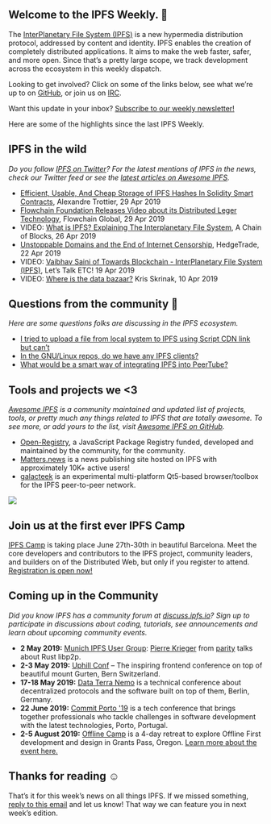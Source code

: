## Welcome to the IPFS Weekly. 👋

The [InterPlanetary File System (IPFS)](https://ipfs.io/) is a new hypermedia distribution protocol, addressed by content and identity. IPFS enables the creation of completely distributed applications. It aims to make the web faster, safer, and more open. Since that’s a pretty large scope, we track development across the ecosystem in this weekly dispatch.

Looking to get involved? Click on some of the links below, see what we’re up to on [GitHub](https://github.com/ipfs), or join us on [IRC](https://riot.im/app/#/room/#ipfs:matrix.org).

Want this update in your inbox? [Subscribe to our weekly newsletter!](https://tinyletter.com/ipfsnewsletter)

Here are some of the highlights since the last IPFS Weekly.


## IPFS in the wild
*Do you follow [IPFS on Twitter](https://twitter.com/IPFSbot)? For the latest mentions of IPFS in the news, check our Twitter feed or see the [latest articles on Awesome IPFS](https://awesome.ipfs.io/categories/articles/).* 

+ [Efficient, Usable, And Cheap Storage of IPFS Hashes In Solidity Smart Contracts](https://medium.com/@rtradetech/efficient-usable-and-cheap-storage-of-ipfs-hashes-in-solidity-smart-contracts-795d1b52ace0), Alexandre Trottier, 29 Apr 2019
+ [Flowchain Foundation Releases Video about its Distributed Leger Technology](https://medium.com/flowchain/flowchain-foundation-releases-video-about-its-distributed-leger-technology-44f0a600ed20), Flowchain Global, 29 Apr 2019
+ VIDEO: [What is IPFS? Explaining The Interplanetary File System](https://www.youtube.com/watch?time_continue=58&v=jWqLjwqS3ok), A Chain of Blocks, 26 Apr 2019
+ [Unstoppable Domains and the End of Internet Censorship](https://medium.com/hedgetradehq/unstoppable-domains-and-the-end-of-internet-censorship-241feff0b253), HedgeTrade, 22 Apr 2019
+ VIDEO: [Vaibhav Saini of Towards Blockchain - InterPlanetary File System (IPFS)](https://www.youtube.com/watch?time_continue=3&v=MvGJhlvrQlA), Let’s Talk ETC! 19 Apr 2019
+ VIDEO: [Where is the data bazaar?](https://www.youtube.com/watch?time_continue=1745&v=GcPU1Os2-Q8) Kris Skrinak, 10 Apr 2019


## Questions from the community 🤔
*Here are some questions folks are discussing in the IPFS ecosystem.*

+ [I tried to upload a file from local system to IPFS using Script CDN link but can’t](https://discuss.ipfs.io/t/how-to-upload-a-file-from-local-storage-to-ipfs-by-using-cdn-link/5313)
+ [In the GNU/Linux repos, do we have any IPFS clients?](https://www.reddit.com/r/ipfs/comments/bj0vn4/in_the_gnulinux_repos_do_we_have_any_ipfs_clients/)
+ [What would be a smart way of integrating IPFS into PeerTube?](https://www.reddit.com/r/ipfs/comments/bfar8o/what_would_be_a_smart_way_of_integrating_ipfs/)

## Tools and projects we <3
*[Awesome IPFS](https://awesome.ipfs.io/) is a community maintained and updated list of projects, tools, or pretty much any things related to IPFS that are totally awesome. To see more, or add yours to the list, visit [Awesome IPFS on GitHub](https://github.com/ipfs/awesome-ipfs).* 

+ [Open-Registry](https://open-registry.dev/), a JavaScript Package Registry funded, developed and maintained by the community, for the community.
+ [Matters.news](https://matters.news/faq) is a news publishing site hosted on IPFS with approximately 10K+ active users!
+ [galacteek](https://github.com/eversum/galacteek) is an experimental multi-platform Qt5-based browser/toolbox for the IPFS peer-to-peer network.

![](https://ipfs.io/ipfs/Qmd11gtyigpCjo4MfzXuj9MKuMF3Dj1EZEvbNRZeQE1jd4)

## Join us at the first ever IPFS Camp

[IPFS Camp](https://blog.ipfs.io/72-ann-ipfs-camp/) is taking place June 27th-30th in beautiful Barcelona. Meet the core developers and contributors to the IPFS project, community leaders, and builders on of the Distributed Web, but only if you register to attend. [Registration is open now!](https://camp.ipfs.io/)
 
 
## Coming up in the Community
*Did you know IPFS has a community forum at [discuss.ipfs.io](https://discuss.ipfs.io/)? Sign up to participate in discussions about coding, tutorials, see announcements and learn about upcoming community events.*


+ **2 May 2019:** [Munich IPFS User Group](https://www.meetup.com/de-DE/Munich-IPFS-User-Group/events/259762490/): [Pierre Krieger](https://twitter.com/tomaka17) from [parity](https://www.parity.io/) talks about Rust libp2p.
+ **2-3 May 2019:** [Uphill Conf](https://uphillconf.com/) – The inspiring frontend conference on top of beautiful mount Gurten, Bern Switzerland.
+ **17-18 May 2019:** [Data Terra Nemo](https://dtn.is/) is a technical conference about decentralized protocols and the software built on top of them, Berlin, Germany.
+ **22 June 2019:** [Commit Porto '19](https://commitporto.com/) is a tech conference that brings together professionals who tackle challenges in software development with the latest technologies, Porto, Portugal.
+ **2-5 August 2019:** [Offline Camp](http://offlinefirst.org/camp/) is a 4-day retreat to explore Offline First development and design in Grants Pass, Oregon. [Learn more about the event here.](https://medium.com/offline-camp/announcing-offline-camp-v5-eb9111fdcc94)

## Thanks for reading ☺️

That’s it for this week’s news on all things IPFS. If we missed something, [reply to this email](mailto:newsletter@ipfs.io) and let us know! That way we can feature you in next week’s edition. 
